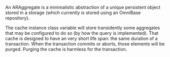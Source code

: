 An ARAggregate is a minimalistic abstraction of a unique persistent object stored in a storage (which currently is stored using an OmniBase repository).

The cache instance class variable will store transidently some aggregates that may be configured to do so (by how the query is implemented). That cache is designed to have an very short life span: the same duration of a transaction. When the transaction commits or aborts, those elements will be purged. Purging the cache is harmless for the transaction.

